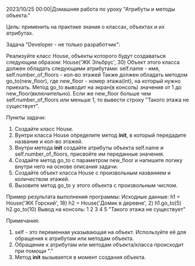 2023/10/25 00:00|Домашняя работа по уроку "Атрибуты и методы объекта."

Цель: применить на практике знания о классах, объектах и их атрибутах.

Задача "Developer - не только разработчик":

Реализуйте класс House, объекты которого будут создаваться следующим образом: House('ЖК Эльбрус', 30)
Объект этого класса должен обладать следующими атрибутами: self.name - имя, self.number_of_floors - кол-во этажей
Также должен обладать методом go_to(new_floor), где new_floor - номер этажа(int), на который нужно приехать.
Метод go_to выводит на экран(в консоль) значения от 1 до new_floor(включительно).
Если же new_floor больше чем self.number_of_floors или меньше 1, то вывести строку "Такого этажа не существует".

Пункты задачи:
1. Создайте класс House.
2. Вунтри класса House определите метод __init__, в который передадите название и кол-во этажей.
3. Внутри метода __init__ создайте атрибуты объекта self.name и self.number_of_floors, присвойте им переданные значения.
4. Создайте метод go_to с параметром new_floor и напишите логику внутри него на основе описания задачи.
5. Создайте объект класса House с произвольным названием и количеством этажей.
6. Вызовите метод go_to у этого объекта с произвольным числом.

Пример результата выполнения программы:
Исходные данные:
h1 = House('ЖК Горский', 18)
h2 = House('Домик в деревне', 2)
h1.go_to(5)
h2.go_to(10)
Вывод на консоль:
1
2
3
4
5
"Такого этажа не существует"

Примечания:
1. self - это переменная указывающая на объект. Используйте её для обращения к атрибутам или методам объекта.
2. Обращение к атрибутам или методам объекта/класса происходит при помощи "."
3. Метод __init__ вызывается в момент создания объекта.
